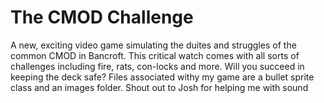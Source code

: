 # The CMOD Challenge

 A new, exciting video game simulating the duites and struggles of the common CMOD in Bancroft. This critical watch comes with all sorts of challenges including fire, rats, con-locks and more. Will you succeed in keeping the deck safe? 
Files associated withy my game are a bullet sprite class and an images folder. 
Shout out to Josh for helping me with sound
